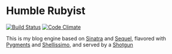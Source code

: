Humble Rubyist
==============
[![Build Status](https://travis-ci.org/v-yarotsky/humble_rubyist.png?branch=master)](https://travis-ci.org/v-yarotsky/humble_rubyist)
[![Code Climate](https://codeclimate.com/github/v-yarotsky/humble_rubyist.png)](https://codeclimate.com/github/v-yarotsky/humble_rubyist)

This is my blog engine based on [Sinatra](http://www.sinatrarb.com/) and [Sequel](http://sequel.rubyforge.org/), flavored with [Pygments](https://github.com/tmm1/pygments.rb) and [Shellissimo](https://github.com/v-yarotsky/shellissimo), and served by a [Shotgun](https://github.com/rtomayko/shotgun)
